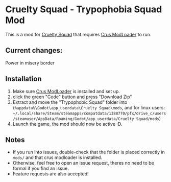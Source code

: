 # Cruelty Squad - Trypophobia Squad Mod

This is a mod for [Cruelty Squad](https://store.steampowered.com/app/1388770/Cruelty_Squad/) that requires [Crus ModLoader](https://github.com/CruS-Modding-Infrastructure/crus-modloader) to run.

## Current changes:

Power in misery border





## Installation

1. Make sure [Crus ModLoader](https://github.com/crus-modloader) is installed and set up.
2. click the green "Code" button and press "Download Zip"
3. Extract and move the "Trypophobic Squad" folder into (`%appdata%\Godot\app_userdata\Cruelty Squad\mods`, and for linux users: `~/.local/share/Steam/steamapps/compatdata/1388770/pfx/drive_c/users/steamuser/AppData/Roaming/Godot/app_userdata/Cruelty Squad/mods`)
4. Launch the game, the mod should now be active :D.

## Notes

- If you run into issues, double-check that the folder is placed correctly in `mods/` and that crus modloader is installed.
- Otherwise, feel free to open an issue request, theres no need to be formal if you find an issue.
- Feature requests are also accepted!
